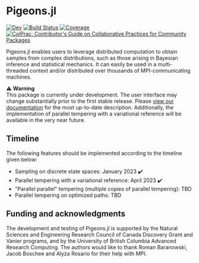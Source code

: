 # Pigeons.jl

<!---
[![Stable](https://img.shields.io/badge/docs-stable-blue.svg)](https://github.com/Julia-Tempering/Pigeons.jl/stable/)
--->
[![Dev](https://img.shields.io/badge/docs-dev-blue.svg)](https://julia-tempering.github.io/Pigeons.jl/dev/)
[![Build Status](https://github.com/Julia-Tempering/Pigeons.jl/actions/workflows/CI.yml/badge.svg?branch=main)](https://github.com/Julia-Tempering/Pigeons.jl/actions/workflows/CI.yml?query=branch%3Amain)
[![Coverage](https://codecov.io/gh/Julia-Tempering/Pigeons.jl/branch/main/graph/badge.svg)](https://codecov.io/gh/Julia-Tempering/Pigeons.jl)
[![ColPrac: Contributor's Guide on Collaborative Practices for Community Packages](https://img.shields.io/badge/ColPrac-Contributor's%20Guide-blueviolet)](https://github.com/SciML/ColPrac)

Pigeons.jl enables users to leverage distributed computation to obtain samples from complex distributions, such as those arising in Bayesian inference and statistical mechanics. It can easily be used in a multi-threaded context and/or distributed over thousands of MPI-communicating machines.

:warning: **Warning** <br>
This package is currently under development. The user interface may change substantially prior to the first stable release.
Please [view our documentation](https://julia-tempering.github.io/Pigeons.jl/dev/) for the most up-to-date description. Additionally, the implementation of parallel tempering
with a variational reference will be available in the very near future.


## Timeline

The following features should be implemented according to the timeline given below:
- Sampling on discrete state spaces: January 2023 :heavy_check_mark:
- Parallel tempering with a variational reference: April 2023 :heavy_check_mark:
- "Parallel parallel" tempering (multiple copies of parallel tempering): TBD
- Parallel tempering on optimized paths: TBD

## Funding and acknowledgments 

The development and testing of Pigeons.jl is supported by the Natural Sciences and Engineering Research Council of Canada Discovery Grant and Vanier programs, and by the University of British Columbia Advanced Research Computing. The authors would like to thank Roman Baranowski, Jacob Boschee and Alyza Rosario for their help with MPI.
